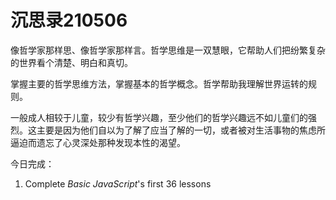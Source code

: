 # 沉思录210506

像哲学家那样思、像哲学家那样言。哲学思维是一双慧眼，它帮助人们把纷繁复杂的世界看个清楚、明白和真切。

掌握主要的哲学思维方法，掌握基本的哲学概念。哲学帮助我理解世界运转的规则。

一般成人相较于儿童，较少有哲学兴趣，至少他们的哲学兴趣远不如儿童们的强烈。这主要是因为他们自以为了解了应当了解的一切，或者被对生活事物的焦虑所逼迫而遗忘了心灵深处那种发现本性的渴望。

今日完成：

1. Complete _Basic JavaScript_'s first 36 lessons
<!--stackedit_data:
eyJoaXN0b3J5IjpbNzUzMjQ3Nzg0XX0=
-->